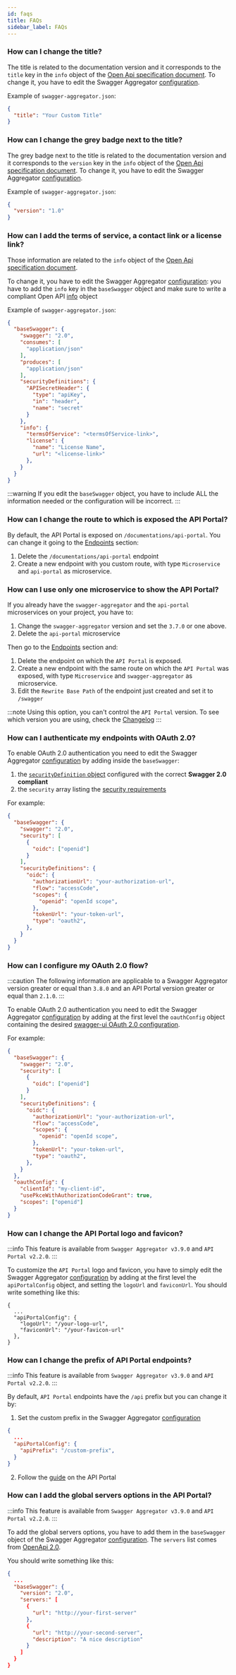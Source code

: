```yaml
---
id: faqs
title: FAQs
sidebar_label: FAQs
---
```


<!--
WARNING: this file was automatically generated by Mia-Platform Doc Aggregator.
DO NOT MODIFY IT BY HAND.
Instead, modify the source file and run the aggregator to regenerate this file.
-->

### How can I change the title?

The title is related to the documentation version and it corresponds to the `title` key in the `info` object of the [Open Api specification document](https://swagger.io/resources/open-api/).
To change it, you have to edit the Swagger Aggregator [configuration](/development_suite/api-console/advanced-section/swagger-aggregator/configuration.md).

Example of `swagger-aggregator.json`:

```json
{
  "title": "Your Custom Title"
}
```

### How can I change the grey badge next to the title?

The grey badge next to the title is related to the documentation version and it corresponds to the `version` key in the `info` object of the [Open Api specification document](https://swagger.io/resources/open-api/). To change it, you have to edit the Swagger Aggregator [configuration](/development_suite/api-console/advanced-section/swagger-aggregator/configuration.md).

Example of `swagger-aggregator.json`:

```json
{
  "version": "1.0"
}
```

### How can I add the terms of service, a contact link or a license link?

Those information are related to the `info` object of the [Open Api specification document](https://swagger.io/resources/open-api/).

To change it, you have to edit the Swagger Aggregator [configuration](/development_suite/api-console/advanced-section/swagger-aggregator/configuration.md): you have to add the `info` key in the `baseSwagger` object and make sure to write a compliant Open API [info](https://github.com/OAI/OpenAPI-Specification/blob/main/versions/3.0.0.md#info-object) object

Example of `swagger-aggregator.json`:

```json
{
  "baseSwagger": {
    "swagger": "2.0",
    "consumes": [
      "application/json"
    ],
    "produces": [
      "application/json"
    ],
    "securityDefinitions": {
      "APISecretHeader": {
        "type": "apiKey",
        "in": "header",
        "name": "secret"
      }
    },
    "info": {
      "termsOfService": "<termsOfService-link>",
      "license": {
        "name": "License Name",
        "url": "<license-link>"
      },
    }
  }
}
```

:::warning
If you edit the `baseSwagger` object, you have to include ALL the information needed or the configuration will be incorrect.
:::

### How can I change the route to which is exposed the API Portal?

By default, the API Portal is exposed on `/documentations/api-portal`. You can change it going to the [Endpoints](/development_suite/api-console/api-design/endpoints.md) section:
1. Delete the `/documentations/api-portal` endpoint
2. Create a new endpoint with you custom route, with type `Microservice` and `api-portal` as microservice.

### How can I use only one microservice to show the API Portal?

If you already have the `swagger-aggregator` and the `api-portal` microservices on your project, you have to:

1. Change the `swagger-aggregator` version and set the `3.7.0` or one above.
2. Delete the `api-portal` microservice

Then go to the [Endpoints](/development_suite/api-console/api-design/endpoints.md) section and:

1. Delete the endpoint on which the `API Portal` is exposed.
2. Create a new endpoint with the same route on which the `API Portal` was exposed, with type `Microservice` and `swagger-aggregator` as microservice.
3. Edit the `Rewrite Base Path` of the endpoint just created and set it to `/swagger`

:::note
Using this option, you can't control the `API Portal` version. To see which version you are using, check the [Changelog](/runtime_suite/swagger-aggregator/changelog.md)
:::

### How can I authenticate my endpoints with OAuth 2.0?

To enable OAuth 2.0 authentication you need to edit the Swagger Aggregator [configuration](/development_suite/api-console/advanced-section/swagger-aggregator/configuration.md) by adding inside the `baseSwagger`:

1. the [`securityDefinition` object](https://github.com/OAI/OpenAPI-Specification/blob/main/versions/2.0.md#security-definitions-object) configured with the correct **Swagger 2.0 compliant**
2. the `security` array listing the [security requirements](https://github.com/OAI/OpenAPI-Specification/blob/main/versions/2.0.md#security-requirement-object)

For example:
```json
{
  "baseSwagger": {
    "swagger": "2.0",
    "security": [
      { 
        "oidc": ["openid"]
      }
    ],
    "securityDefinitions": {
      "oidc": {
        "authorizationUrl": "your-authorization-url",
        "flow": "accessCode",
        "scopes": {
          "openid": "openId scope",
        },
        "tokenUrl": "your-token-url",
        "type": "oauth2",
      },
    }
  }
}
```

### How can I configure my OAuth 2.0 flow?

:::caution
The following information are applicable to a Swagger Aggregator version greater or equal than `3.8.0` and an API Portal version greater or equal than `2.1.0`.
:::

To enable OAuth 2.0 authentication you need to edit the Swagger Aggregator [configuration](/development_suite/api-console/advanced-section/swagger-aggregator/configuration.md) by adding at the first level the `oauthConfig` object containing the desired [swagger-ui OAuth 2.0 configuration](https://github.com/swagger-api/swagger-ui/blob/master/docs/usage/oauth2.md).

For example:
```json
{
  "baseSwagger": {
    "swagger": "2.0",
    "security": [
      { 
        "oidc": ["openid"]
      }
    ],
    "securityDefinitions": {
      "oidc": {
        "authorizationUrl": "your-authorization-url",
        "flow": "accessCode",
        "scopes": {
          "openid": "openId scope",
        },
        "tokenUrl": "your-token-url",
        "type": "oauth2",
      },
    }
  },
  "oauthConfig": {
    "clientId": "my-client-id",
    "usePkceWithAuthorizationCodeGrant": true,
    "scopes": ["openid"]
  }
}
```

### How can I change the API Portal logo and favicon?

:::info
This feature is available from `Swagger Aggregator v3.9.0` and `API Portal v2.2.0`.
:::

To customize the `API Portal` logo and favicon, you have to simply edit the Swagger Aggregator [configuration](/development_suite/api-console/advanced-section/swagger-aggregator/configuration.md) by adding at the first level the `apiPortalConfig` object, and setting the `logoUrl` and `faviconUrl`. You should write something like this:
  ```
  {
    ...
    "apiPortalConfig": {
      "logoUrl": "/your-logo-url",
      "faviconUrl": "/your-favicon-url"
    },
  }
  ```

### How can I change the prefix of API Portal endpoints?

:::info
This feature is available from `Swagger Aggregator v3.9.0` and `API Portal v2.2.0`.
:::

By default, `API Portal` endpoints have the `/api` prefix but you can change it by:
1. Set the custom prefix in the Swagger Aggregator [configuration](/development_suite/api-console/advanced-section/swagger-aggregator/configuration.md)
```json
{
  ...
  "apiPortalConfig": {
    "apiPrefix": "/custom-prefix",
  }
}
```
2. Follow the [guide](/runtime_suite/api-portal/configuration#reroute-endpoints-on-a-custom-endpoint) on the API Portal

### How can I add the global servers options in the API Portal?

:::info
This feature is available from `Swagger Aggregator v3.9.0` and `API Portal v2.2.0`.
:::

To add the global servers options, you have to add them in the `baseSwagger` object of the Swagger Aggregator [configuration](/development_suite/api-console/advanced-section/swagger-aggregator/configuration.md).
The `servers` list comes from [OpenApi 2.0](https://swagger.io/specification/v2/).

You should write something like this:
```json
{
  ...
  "baseSwagger": {
    "version": "2.0",
    "servers:" [
      {
        "url": "http://your-first-server"
      },
      {
        "url": "http://your-second-server",
        "description": "A nice description"
      }
    ]
  }
}
```
